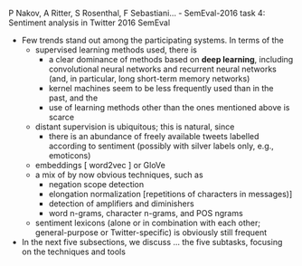 P Nakov, A Ritter, S Rosenthal, F Sebastiani… - 
SemEval-2016 task 4: Sentiment analysis in Twitter
2016 SemEval

* Few trends stand out among the participating systems. In terms of the
  * supervised learning methods used, there is
    * a clear dominance of methods based on **deep learning**, including
      convolutional neural networks and recurrent neural networks (and, in
      particular, long short-term memory networks)
    * kernel machines seem to be less frequently used than in the past, and the
    * use of learning methods other than the ones mentioned above is scarce
  * distant supervision is ubiquitous; this is natural, since
    * there is an abundance of freely available tweets labelled according to
      sentiment (possibly with silver labels only, e.g., emoticons)
  * embeddings [ word2vec ] or GloVe
  * a mix of by now obvious techniques, such as
    * negation scope detection
    * elongation normalization [repetitions of characters in messages)]
    * detection of amplifiers and diminishers
    * word n-grams, character n-grams, and POS ngrams
  * sentiment lexicons (alone or in combination with each other;
    general-purpose or Twitter-specific) is obviously still frequent
* In the next five subsections, we discuss ... the five subtasks,
  focusing on the techniques and tools
